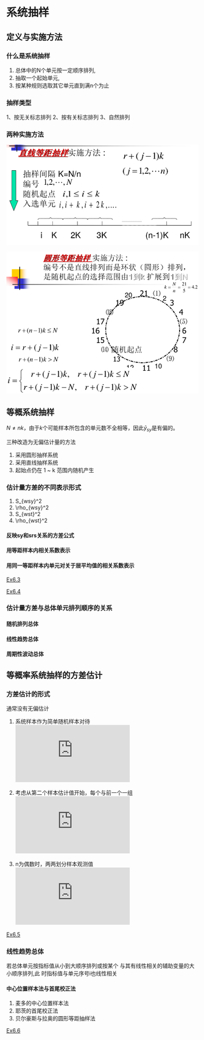 # 系统抽样

## 定义与实施方法

### 什么是系统抽样

1. 总体中的N个单元按一定顺序排列,
2. 抽取一个起始单元,
3. 按某种规则选取其它单元直到满n个为止

### 抽样类型

1、按无关标志排列
2、按有关标志排列
3、自然排列

### 两种实施方法

![](line_sample.png)

![](circle_sample.png)

## 等概系统抽样

$N\neq nk$，由于$k$个可能样本所包含的单元数不全相等，因此$\bar y_{sy}$是有偏的。

三种改造为无偏估计量的方法
1. 采用圆形抽样系统
2. 采用直线抽样系统
3. 起始点仍在 1 ~ k 范围内随机产生

### 估计量方差的不同表示形式

1. S_{wsy}^2
2. \rho_{wsy}^2
3. S_{wst}^2
4. \rho_{wst}^2

#### 反映sy和srs关系的方差公式
#### 用等距样本内相关系数表示
#### 用同一等距样本内单元对关于层平均值的相关系数表示

[Ex6.3](Ex6.3/README.md)

[Ex6.4](Ex6.3/README.md)

### 估计量方差与总体单元排列顺序的关系

#### 随机排列总体
#### 线性趋势总体
#### 周期性波动总体

## 等概率系统抽样的方差估计


### 方差估计的形式

通常没有无偏估计

1. 系统样本作为简单随机样本对待
![](https://latex.codecogs.com/gif.latex?v_1%28%5Cbar%20y_%7Bsy%7D%29%3D%5Cfrac%7B1-f%7D%7Bn%7Ds%5E2%3D%5Cfrac%7BN-n%7D%7BnN%7D%5Cfrac%7B1%7D%7Bn-1%7D%5Csum%5Climits_%7Bi%3D1%7D%5En%28y_i-%5Cbar%20y_%7Bsy%7D%29%5E2)

2. 考虑从第二个样本估计值开始，每个与前一个一组
![](https://latex.codecogs.com/gif.latex?v_2%28%5Cbar%20y_%7Bsy%7D%29%3D%5Cfrac%7B1-f%7D%7Bn%7D%5Cfrac%7B1%7D%7B2%28n-1%29%7D%5Csum%5Climits_%7Bi%3D1%7D%5E%7Bn-1%7D%28y_%7Bi&plus;1%7D-y_i%29%5E2)

3. n为偶数时，两两划分样本观测值
![](https://latex.codecogs.com/gif.latex?v_3%28%5Cbar%20y_%7Bsy%7D%29%3D%5Cfrac%7B1-f%7D%7Bn%7D%5Cfrac%7B2%7D%7Bn%7D%5Cfrac%7B1%7D%7B2%7D%5Csum%5Climits_%7Bi%3D1%7D%5E%7Bn/2%7D%28y_%7B2i%7D-y_%7B2i-1%7D%29%5E2)

[Ex6.5](Ex6.5/README.md)

### 线性趋势总体

若总体单元按指标值从小到大顺序排列或按某个
与其有线性相关的辅助变量的大小顺序排列,此
时指标值与单元序号i也线性相关

#### 中心位置样本法与首尾校正法
1. 麦多的中心位置样本法
2. 耶茨的首尾校正法
3. 贝尔豪斯与拉奥的圆形等距抽样法

[Ex6.6](Ex6.6/README.md)
